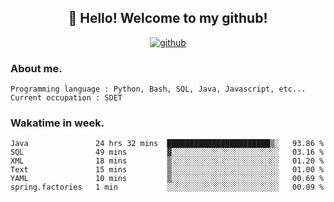 <h2 align="center">👋 Hello! Welcome to my github! </h2>
<p align="center">
  <a href="https://github.com/usergwen"><img src="https://img.shields.io/badge/GitHub-24292e" alt="github"></a>
</p>

### About me.

```Plain Text
Programming language : Python, Bash, SQL, Java, Javascript, etc...
Current occupation : SDET
```
### Wakatime in week.

<!--START_SECTION:waka-->

```text
Java               24 hrs 32 mins  ███████████████████████▒░   93.86 %
SQL                49 mins         ▓░░░░░░░░░░░░░░░░░░░░░░░░   03.16 %
XML                18 mins         ▒░░░░░░░░░░░░░░░░░░░░░░░░   01.20 %
Text               15 mins         ▒░░░░░░░░░░░░░░░░░░░░░░░░   01.00 %
YAML               10 mins         ▒░░░░░░░░░░░░░░░░░░░░░░░░   00.69 %
spring.factories   1 min           ░░░░░░░░░░░░░░░░░░░░░░░░░   00.09 %
```

<!--END_SECTION:waka-->
